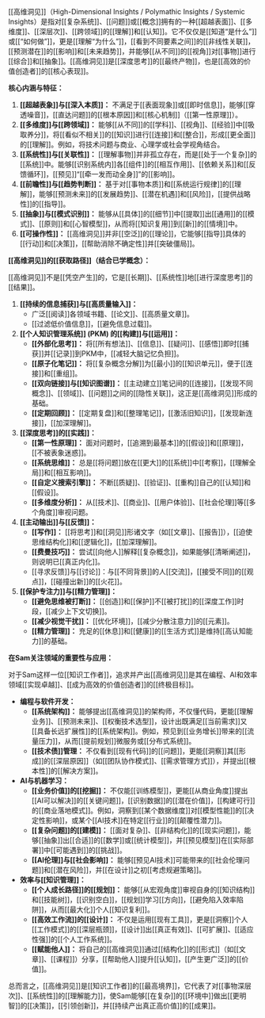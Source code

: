 [[高维洞见]]（High-Dimensional Insights / Polymathic Insights / Systemic Insights）是指对[[复杂系统]]、[[问题]]或[[概念]]拥有的一种[[超越表面]]、[[多维度]]、[[深层次]]、[[跨领域]]的[[理解]]和[[认知]]。它不仅仅是[[知道“是什么”]]或[[“如何做”]]，更是[[理解“为什么”]]，[[看到不同要素之间]]的[[非线性关联]]，[[预测潜在]]的[[影响]]和[[未来趋势]]，并能够[[从不同]]的[[视角]]对[[事物]]进行[[综合]]和[[抽象]]。[[高维洞见]]是[[深度思考]]的[[最终产物]]，也是[[高效的价值创造者]]的[[核心表现]]。

**核心内涵与特征：**

1.  **[[超越表象]]与[[深入本质]]：** 不满足于[[表面现象]]或[[即时信息]]，能够[[穿透噪音]]，[[直达问题]]的[[根本原因]]和[[核心机制]]（[[第一性原理]]）。
2.  **[[多维度]]与[[跨领域]]：** 能够[[从不同]]的[[学科]]、[[视角]]、[[经验]]中[[吸取养分]]，将[[看似不相关]]的[[知识]]进行[[连接]]和[[整合]]，形成[[更全面]]的[[理解]]。例如，将技术问题与商业、心理学或社会学视角结合。
3.  **[[系统性]]与[[关联性]]：** [[理解事物]]并非孤立存在，而是[[处于一个复杂]]的[[系统]]中。能够[[识别系统内]]各[[组件]]的[[相互作用]]、[[依赖关系]]和[[反馈循环]]，[[预见]]“[[牵一发而动全身]]”的[[影响]]。
4.  **[[前瞻性]]与[[趋势判断]]：** 基于对[[事物本质]]和[[系统运行规律]]的[[理解]]，能够[[预测未来]]的[[发展趋势]]、[[潜在机遇]]和[[风险]]，[[提供战略性]]的[[指导]]。
5.  **[[抽象]]与[[模式识别]]：** 能够从[[具体]]的[[细节]]中[[提取]]出[[通用]]的[[模式]]、[[原则]]和[[心智模型]]，从而将[[知识复用]]到[[新]]的[[情境]]中。
6.  **[[可操作性]]：** [[高维洞见]]并非[[空泛]]的[[理论]]，它能够[[指导]]具体的[[行动]]和[[决策]]，[[帮助消除不确定性]]并[[突破僵局]]。

**[[高维洞见]]的[[获取路径]]（结合已学概念）：**

[[高维洞见]]不是[[凭空产生]]的，它是[[长期]]、[[系统性]]地[[进行深度思考]]的[[结果]]。

1.  **[[持续的信息捕获]]与[[高质量输入]]：**
    *   广泛[[阅读]]各领域书籍、[[论文]]、[[高质量文章]]。
    *   [[过滤低价值信息]]，[[避免信息过载]]。
2.  **[[个人知识管理系统]] (PKM) 的[[构建]]与[[运用]]：**
    *   **[[外部化思考]]：** 将[[所有想法]]、[[信息]]、[[疑问]]、[[感悟]]即时[[捕获]]并[[记录]]到PKM中，[[减轻大脑记忆负担]]。
    *   **[[原子化笔记]]：** 将[[复杂概念分解]]为[[最小]]的[[知识单元]]，便于[[连接]]和[[重组]]。
    *   **[[双向链接]]与[[知识图谱]]：** [[主动建立]]笔记间的[[连接]]，[[发现不同概念]]、[[领域]]、[[问题]]之间的[[隐性关联]]，这正是[[高维洞见]]形成的基础。
    *   **[[定期回顾]]：** [[定期复盘]]和[[整理笔记]]，[[激活旧知识]]，[[发现新连接]]，[[加深理解]]。
3.  **[[深度思考]]的[[实践]]：**
    *   **[[第一性原理]]：** 面对问题时，[[追溯到最基本]]的[[假设]]和[[原理]]，[[不被表象迷惑]]。
    *   **[[系统思维]]：** 总是[[将问题]]放在[[更大]]的[[系统]]中[[考察]]，[[理解全局]]和[[相互影响]]。
    *   **[[自定义搜索引擎]]：** 不断[[质疑]]、[[验证]]、[[重构]]自己的[[认知]]和[[假设]]。
    *   **[[多维度分析]]：** 从[[技术]]、[[商业]]、[[用户体验]]、[[社会伦理]]等[[多个角度]]审视问题。
4.  **[[主动输出]]与[[反馈]]：**
    *   **[[写作]]：** [[将思考]]和[[洞见]]形诸文字（如[[文章]]、[[报告]]），[[迫使思维结构化]]和[[逻辑化]]，[[加深理解]]。
    *   **[[费曼技巧]]：** 尝试[[向他人]]解释[[复杂概念]]，如果能够[[清晰阐述]]，则说明已[[真正内化]]。
    *   [[寻求反馈]]与[[讨论]]：与[[不同背景]]的人[[交流]]，[[接受不同]]的[[观点]]，[[碰撞出新]]的[[火花]]。
5.  **[[保护专注力]]与[[精力管理]]：**
    *   **[[避免思维被打断]]：** [[创造]]和[[保护]]不[[被打扰]]的[[深度工作]]时段，[[减少上下文切换]]。
    *   **[[减少视觉干扰]]：** [[优化环境]]，[[减少分散注意力]]的[[元素]]。
    *   **[[精力管理]]：** 充足的[[休息]]和[[健康]]的[[生活方式]]是维持[[高认知能力]]的基础。

**在Sam关注领域的重要性与应用：**

对于Sam这样一位[[知识工作者]]，追求并产出[[高维洞见]]是其在编程、AI和效率领域[[实现卓越]]、[[成为高效的价值创造者]]的[[终极目标]]。

*   **编程与软件开发：**
    *   **[[系统架构]]：** 能够提出[[高维洞见]]的架构师，不仅懂代码，更能[[理解业务]]、[[预测未来]]、[[权衡技术选型]]，设计出既满足[[当前需求]]又[[具备长远扩展性]]的[[系统架构]]。例如，预见到[[业务增长]]带来的[[流量压力]]，从而[[提前规划]]微服务或[[分布式系统]]。
    *   **[[技术债]]管理：** 不仅看到[[现有代码]]的[[问题]]，更能[[洞察]]其[[形成]]的[[深层原因]]（如[[团队协作模式]]、[[需求管理方式]]），并提出[[根本性]]的[[解决方案]]。
*   **AI与机器学习：**
    *   **[[业务价值]]的[[挖掘]]：** 不仅能[[训练模型]]，更能[[从商业角度]]提出[[AI可以解决]]的[[关键问题]]，[[识别数据]]的[[潜在价值]]，[[构建可行]]的[[商业落地模式]]。例如，洞察到[[某个数据维度]]对[[模型性能]]的[[决定性影响]]，或某个[[AI技术]]在特定[[行业]]的[[颠覆性潜力]]。
    *   **[[复杂问题]]的[[建模]]：** [[面对复杂]]、[[非结构化]]的[[现实问题]]，能够[[抽象]]出[[合适]]的[[数学]]或[[统计模型]]，并[[预见模型]]在[[实际部署]]中[[可能遇到]]的[[挑战]]。
    *   **[[AI伦理]]与[[社会影响]]：** 能够[[预见AI技术]]可能带来的[[社会伦理问题]]和[[潜在风险]]，并[[在设计]]之初[[考虑规避策略]]。
*   **效率与[[知识管理]]：**
    *   **[[个人成长路径]]的[[规划]]：** 能够[[从宏观角度]]审视自身的[[知识结构]]和[[技能树]]，[[识别空白]]，[[规划]]学习[[方向]]，[[避免陷入效率陷阱]]，从而[[最大化]]个人[[知识复利]]。
    *   **[[高效工作流]]的[[设计]]：** 不仅是运用[[现有工具]]，更是[[洞察]]个人[[工作模式]]的[[深层瓶颈]]，[[设计]]出[[真正有效]]、[[可扩展]]、[[适应性强]]的[[个人工作系统]]。
    *   **[[赋能他人]]：** 将自己的[[高维洞见]]通过[[结构化]]的[[形式]]（如[[文章]]、[[课程]]）分享，[[帮助他人]]提升[[认知]]，[[产生更广泛]]的[[价值]]。

总而言之，[[高维洞见]]是[[知识工作者]]的[[最高境界]]，它代表了对[[事物深层次]]、[[系统性]]的[[理解能力]]，使Sam能够[[在复杂]]的[[环境中]]做出[[更明智]]的[[决策]]，[[引领创新]]，并[[持续产出真正高价值]]的[[成果]]。